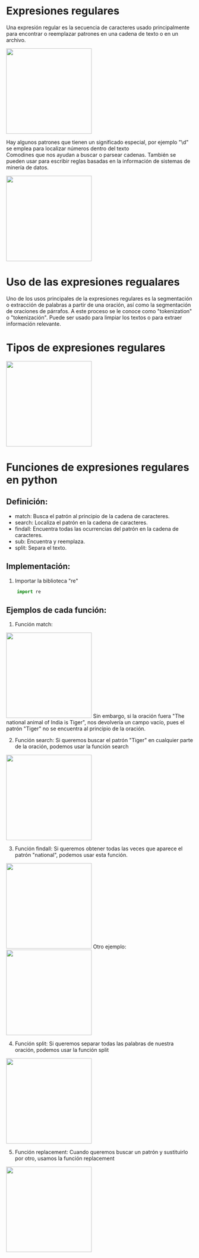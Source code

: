 # Expresiones regulares
Una expresión regular es la secuencia de caracteres usado principalmente para encontrar o reemplazar patrones en una cadena de texto o en un archivo.

<img src="./img/exp_reg.PNG" width=230px>

Hay algunos patrones que tienen un significado especial, por ejemplo "\d" se emplea para localizar números dentro del texto  
Comodines que nos ayudan a buscar o parsear cadenas.
También se pueden usar para escribir reglas basadas en la información de sistemas de minería de datos.

<img src="./img/uso_Exp.PNG" width=230px>

# Uso de las expresiones regualares
Uno de los usos principales de la expresiones regulares es la segmentación o extracción de palabras a partir de una oración, así como la segmentación de oraciones de párrafos. A este proceso se le conoce como "tokenization" o "tokenización".
Puede ser usado para limpiar los textos o para extraer información relevante.

# Tipos de expresiones regulares

<img src="./img/types.PNG" width=230px>

# Funciones de expresiones regulares en python

## Definición:
* match: Busca el patrón al principio de la cadena de caracteres.
* search: Localiza el patrón en la cadena de caracteres.
* findall: Encuentra todas las ocurrencias del patrón en la cadena de caracteres.
* sub: Encuentra y reemplaza.
* split: Separa el texto.

## Implementación:
1. Importar la biblioteca "re"
```python
    import re
```

## Ejemplos de cada función:
1. Función match:
<img src="./img/match_example.PNG" width=230px>
Sin embargo, si la oración fuera "The national animal of India is Tiger", nos devolvería un campo vacío, pues el patrón "Tiger" no se encuentra al principio de la oración.

2. Función search:
Si queremos buscar el patrón "Tiger" en cualquier parte de la oración, podemos usar la función search
<img src="./img/search_example.PNG" width=230px>

3. Función findall:
Si queremos obtener todas las veces que aparece el patrón "national", podemos usar esta función.
<img src="./img/findall_example.PNG" width=230px>
Otro ejemplo:
<img src="./img/findall_example_2.PNG" width=230px>

4. Función split:
Si queremos separar todas las palabras de nuestra oración, podemos usar la función split
<img src="./img/split_example.PNG" width=230px>

5. Función replacement:
Cuando queremos buscar un patrón y sustituirlo por otro, usamos la función replacement
<img src="./img/replacement_example.PNG" width=230px>